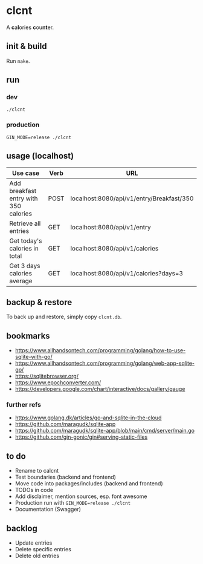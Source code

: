 # clcnt

A **c**a**l**ories **c**ou**nt**er.

## init & build

Run `make`.

## run

### dev

`./clcnt`

### production

`GIN_MODE=release ./clcnt`

## usage (localhost)

| Use case | Verb | URL |
| --- | --- | --- |
| Add breakfast entry with 350 calories | POST | localhost:8080/api/v1/entry/Breakfast/350 |
| Retrieve all entries | GET | localhost:8080/api/v1/entry |
| Get today's calories in total | GET | localhost:8080/api/v1/calories |
| Get 3 days calories average | GET | localhost:8080/api/v1/calories?days=3 |

## backup & restore

To back up and restore, simply copy `clcnt.db`.

## bookmarks

- https://www.allhandsontech.com/programming/golang/how-to-use-sqlite-with-go/
- https://www.allhandsontech.com/programming/golang/web-app-sqlite-go/
- https://sqlitebrowser.org/
- https://www.epochconverter.com/
- https://developers.google.com/chart/interactive/docs/gallery/gauge

### further refs

- https://www.golang.dk/articles/go-and-sqlite-in-the-cloud
- https://github.com/maragudk/sqlite-app
- https://github.com/maragudk/sqlite-app/blob/main/cmd/server/main.go
- https://github.com/gin-gonic/gin#serving-static-files

## to do

- Rename to calcnt
- Test boundaries (backend and frontend)
- Move code into packages/includes (backend and frontend)
- TODOs in code
- Add disclaimer, mention sources, esp. font awesome
- Production run with `GIN_MODE=release ./clcnt`
- Documentation (Swagger)

## backlog

- Update entries
- Delete specific entries
- Delete old entries
